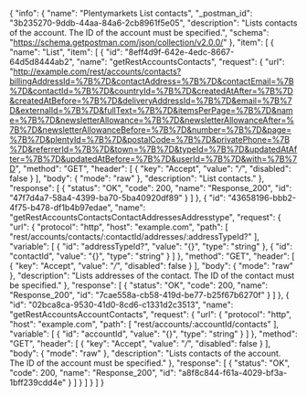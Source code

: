 {
  "info": {
    "name": "Plentymarkets List contacts",
    "_postman_id": "3b235270-9ddb-44aa-84a6-2cb8961f5e05",
    "description": "Lists contacts of the account. The ID of the account must be specified.",
    "schema": "https://schema.getpostman.com/json/collection/v2.0.0/"
  },
  "item": [
    {
      "name": "List",
      "item": [
        {
          "id": "8eff4d9f-642e-4edc-8667-64d5d8444ab2",
          "name": "getRestAccountsContacts",
          "request": {
            "url": "http://example.com/rest/accounts/contacts?billingAddressId=%7B%7D&contactAddress=%7B%7D&contactEmail=%7B%7D&contactId=%7B%7D&countryId=%7B%7D&createdAtAfter=%7B%7D&createdAtBefore=%7B%7D&deliveryAddressId=%7B%7D&email=%7B%7D&externalId=%7B%7D&fullText=%7B%7D&itemsPerPage=%7B%7D&name=%7B%7D&newsletterAllowance=%7B%7D&newsletterAllowanceAfter=%7B%7D&newsletterAllowanceBefore=%7B%7D&number=%7B%7D&page=%7B%7D&plentyId=%7B%7D&postalCode=%7B%7D&privatePhone=%7B%7D&referrerId=%7B%7D&town=%7B%7D&typeId=%7B%7D&updatedAtAfter=%7B%7D&updatedAtBefore=%7B%7D&userId=%7B%7D&with=%7B%7D",
            "method": "GET",
            "header": [
              {
                "key": "Accept",
                "value": "*/*",
                "disabled": false
              }
            ],
            "body": {
              "mode": "raw"
            },
            "description": "List contacts."
          },
          "response": [
            {
              "status": "OK",
              "code": 200,
              "name": "Response_200",
              "id": "47f7d4a7-58a4-4399-ba70-5ba40920df89"
            }
          ]
        },
        {
          "id": "43658196-bbb2-4f75-b478-df1b4b97edae",
          "name": "getRestAccountsContactsContactAddressesAddresstype",
          "request": {
            "url": {
              "protocol": "http",
              "host": "example.com",
              "path": [
                "rest/accounts/contacts/:contactId/addresses/:addressTypeId?"
              ],
              "variable": [
                {
                  "id": "addressTypeId?",
                  "value": "{}",
                  "type": "string"
                },
                {
                  "id": "contactId",
                  "value": "{}",
                  "type": "string"
                }
              ]
            },
            "method": "GET",
            "header": [
              {
                "key": "Accept",
                "value": "*/*",
                "disabled": false
              }
            ],
            "body": {
              "mode": "raw"
            },
            "description": "Lists addresses of the contact. The ID of the contact must be specified."
          },
          "response": [
            {
              "status": "OK",
              "code": 200,
              "name": "Response_200",
              "id": "7cae558a-cb58-419d-be77-b25f67b6270f"
            }
          ]
        },
        {
          "id": "02bca8ca-9530-41d0-8cd6-c1331d2c3513",
          "name": "getRestAccountsAccountContacts",
          "request": {
            "url": {
              "protocol": "http",
              "host": "example.com",
              "path": [
                "rest/accounts/:accountId/contacts"
              ],
              "variable": [
                {
                  "id": "accountId",
                  "value": "{}",
                  "type": "string"
                }
              ]
            },
            "method": "GET",
            "header": [
              {
                "key": "Accept",
                "value": "*/*",
                "disabled": false
              }
            ],
            "body": {
              "mode": "raw"
            },
            "description": "Lists contacts of the account. The ID of the account must be specified."
          },
          "response": [
            {
              "status": "OK",
              "code": 200,
              "name": "Response_200",
              "id": "a8f8c844-f61a-4029-bf3a-1bff239cdd4e"
            }
          ]
        }
      ]
    }
  ]
}